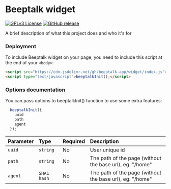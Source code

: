 
# Beeptalk widget

[![GPLv3 License](https://img.shields.io/badge/License-GPL%20v3-yellow.svg)](https://opensource.org/licenses/) 
[![GitHub release](https://img.shields.io/badge/release-v0.0.1-orange)](https://github.com/beeptalk-app/widget/releases)


A brief description of what this project does and who it's for


### Deployment

To include Beeptalk widget on your page, you need to include this script at the end of your `<body>`:

```html
<script src="https://cdn.jsdelivr.net/gh/beeptalk-app/widget/index.js"></script>
<script type="text/javascript">beeptalkInit();</script>
```


### Options documentation

You can pass options to beeptalkInit() function to use some extra features:

```js
  beeptalkInit({
    uuid
    path
    agent
  });
```

| Parameter | Type     | Required      | Description                |
| :-------- | :------- | :------------ | :------------------------- |
| `uuid` | `string` | No |  User unique id |
| `path` | `string` | No |  The path of the page (without the base url), eg. "/home" |
| `agent` | `SHA1 hash` | No |  The path of the page (without the base url), eg. "/home" |


